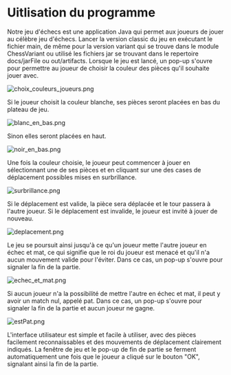 # Uitlisation du programme

Notre jeu d'échecs est une application Java qui permet aux joueurs de jouer 
au célèbre jeu d'échecs. Lancer la version classic du jeu en exécutant le fichier main,
de même pour la version variant qui se trouve dans le module ChessVariant ou utilisé les fichiers 
jar se trouvant dans le repertoire docs/jarFile ou out/artifacts. Lorsque le jeu est lancé, un pop-up s'ouvre 
pour permettre au joueur de choisir la couleur des pièces qu'il souhaite jouer avec.

![choix_couleurs_joueurs.png](docs/divers/capture/choix_couleurs_joueurs.png)

Si le joueur choisit la couleur blanche, ses pièces seront placées en bas du plateau
de jeu.

![blanc_en_bas.png](docs/divers/capture/blanc_en_bas.png)

Sinon elles seront placées en haut.

![noir_en_bas.png](docs/divers/capture/noir_en_bas.png)

Une fois la couleur choisie, le joueur peut commencer à jouer en sélectionnant une 
de ses pièces et en cliquant sur une des cases de déplacement possibles mises 
en surbrillance.

![surbrillance.png](docs/divers/capture/surbrillance.png)

Si le déplacement est valide, la pièce sera déplacée et le tour
passera à l'autre joueur. Si le déplacement est invalide, le joueur est invité à 
jouer de nouveau.

![deplacement.png](docs/divers/capture/deplacement.png)

Le jeu se poursuit ainsi jusqu'à ce qu'un joueur mette l'autre joueur en échec et mat,
ce qui signifie que le roi du joueur est menacé et qu'il n'a aucun mouvement valide 
pour l'éviter. Dans ce cas, un pop-up s'ouvre pour signaler la fin de la partie. 

![echec_et_mat.png](docs/divers/capture/echec_et_mat.png)

Si aucun joueur n'a la possibilité de mettre 
l'autre en échec et mat, il peut y avoir un match nul, appelé pat.
Dans ce cas, un pop-up s'ouvre pour signaler la fin de la partie et aucun joueur ne
gagne.

![estPat.png](docs/divers/capture/estPat.png)

 L'interface utilisateur est simple et facile à utiliser,
avec des pièces facilement reconnaissables et des mouvements de déplacement clairement 
indiqués. La fenêtre de jeu et le pop-up de fin de partie se ferment automatiquement
une fois que le joueur a cliqué sur le bouton "OK", signalant ainsi la fin de la 
partie.
